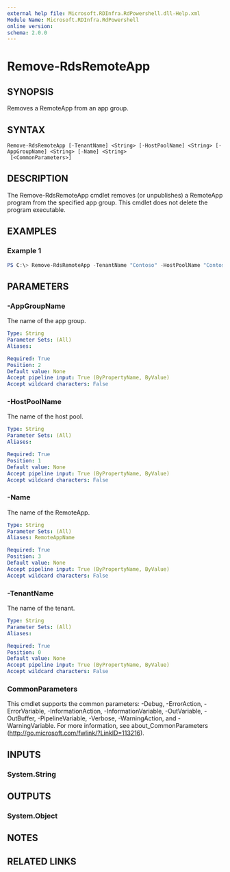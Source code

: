 ```yaml
---
external help file: Microsoft.RDInfra.RdPowershell.dll-Help.xml
Module Name: Microsoft.RDInfra.RdPowershell
online version:
schema: 2.0.0
---
```


# Remove-RdsRemoteApp

## SYNOPSIS
Removes a RemoteApp from an app group. 

## SYNTAX

```
Remove-RdsRemoteApp [-TenantName] <String> [-HostPoolName] <String> [-AppGroupName] <String> [-Name] <String>
 [<CommonParameters>]
```

## DESCRIPTION
The Remove-RdsRemoteApp cmdlet removes (or unpublishes) a RemoteApp program from the specified app group. This cmdlet does not delete the program executable.

## EXAMPLES

### Example 1
```powershell
PS C:\> Remove-RdsRemoteApp -TenantName "Contoso" -HostPoolName "Contoso Host Pool" -AppGroupName "Office Apps" -Name "PowerPoint"
```

## PARAMETERS

### -AppGroupName
The name of the app group.

```yaml
Type: String
Parameter Sets: (All)
Aliases:

Required: True
Position: 2
Default value: None
Accept pipeline input: True (ByPropertyName, ByValue)
Accept wildcard characters: False
```

### -HostPoolName
The name of the host pool.

```yaml
Type: String
Parameter Sets: (All)
Aliases:

Required: True
Position: 1
Default value: None
Accept pipeline input: True (ByPropertyName, ByValue)
Accept wildcard characters: False
```

### -Name
The name of the RemoteApp.

```yaml
Type: String
Parameter Sets: (All)
Aliases: RemoteAppName

Required: True
Position: 3
Default value: None
Accept pipeline input: True (ByPropertyName, ByValue)
Accept wildcard characters: False
```

### -TenantName
The name of the tenant.

```yaml
Type: String
Parameter Sets: (All)
Aliases:

Required: True
Position: 0
Default value: None
Accept pipeline input: True (ByPropertyName, ByValue)
Accept wildcard characters: False
```

### CommonParameters
This cmdlet supports the common parameters: -Debug, -ErrorAction, -ErrorVariable, -InformationAction, -InformationVariable, -OutVariable, -OutBuffer, -PipelineVariable, -Verbose, -WarningAction, and -WarningVariable. For more information, see about_CommonParameters (http://go.microsoft.com/fwlink/?LinkID=113216).

## INPUTS

### System.String

## OUTPUTS

### System.Object
## NOTES

## RELATED LINKS

